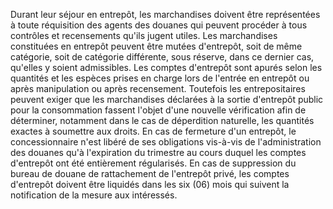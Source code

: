 Durant leur séjour en entrepôt, les marchandises
doivent être représentées à toute réquisition des agents des douanes qui
peuvent procéder à tous contrôles et recensements qu'ils jugent utiles.
Les marchandises constituées en entrepôt peuvent être mutées
d'entrepôt, soit de même catégorie, soit de catégorie différente, sous
réserve, dans ce dernier cas, qu'elles y soient admissibles.
Les comptes d'entrepôt sont apurés selon les quantités et les espèces
prises en charge lors de l'entrée en entrepôt ou après manipulation ou
après recensement.
Toutefois les entrepositaires peuvent exiger que les marchandises
déclarées à la sortie d'entrepôt public pour la consommation fassent
l'objet d'une nouvelle vérification afin de déterminer, notamment dans
le cas de déperdition naturelle, les quantités exactes à soumettre aux
droits.
En cas de fermeture d'un entrepôt, le concessionnaire n'est libéré de
ses obligations vis-à-vis de l'administration des douanes qu'à
l'expiration du trimestre au cours duquel les comptes d'entrepôt ont
été entièrement régularisés.
En cas de suppression du bureau de douane de rattachement de l'entrepôt
privé, les comptes d'entrepôt doivent être liquidés dans les six (06)
mois qui suivent la notification de la mesure aux intéressés.